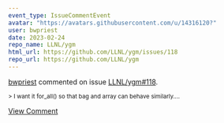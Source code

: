```yaml
---
event_type: IssueCommentEvent
avatar: "https://avatars.githubusercontent.com/u/14316120?"
user: bwpriest
date: 2023-02-24
repo_name: LLNL/ygm
html_url: https://github.com/LLNL/ygm/issues/118
repo_url: https://github.com/LLNL/ygm
---
```


<a href='https://github.com/bwpriest' target='_blank'>bwpriest</a> commented on issue <a href='https://github.com/LLNL/ygm/issues/118' target='_blank'>LLNL/ygm#118</a>.

<small>> I want it for_all() so that bag and array can behave similarly....</small>

<a href='https://github.com/LLNL/ygm/issues/118' target='_blank'>View Comment</a>